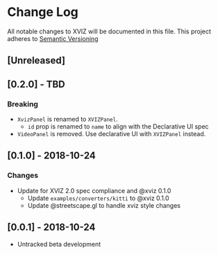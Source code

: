 # Change Log

All notable changes to XVIZ will be documented in this file.
This project adheres to [Semantic Versioning](http://semver.org/spec/v2.0.0.html)

## [Unreleased]

## [0.2.0] - TBD
### Breaking
- `XvizPanel` is renamed to `XVIZPanel`.
  + `id` prop is renamed to `name` to align with the Declarative UI spec 
- `VideoPanel` is removed. Use declarative UI with `XVIZPanel` instead.

## [0.1.0] - 2018-10-24
### Changes
- Update for XVIZ 2.0 spec compliance and @xviz 0.1.0
  - Update `examples/converters/kitti` to @xviz 0.1.0
  - Update @streetscape.gl to handle xviz style changes

## [0.0.1] - 2018-10-24
- Untracked beta development
